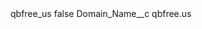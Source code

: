 <?xml version="1.0" encoding="UTF-8"?>
<CustomMetadata xmlns="http://soap.sforce.com/2006/04/metadata" xmlns:xsi="http://www.w3.org/2001/XMLSchema-instance" xmlns:xsd="http://www.w3.org/2001/XMLSchema">
    <label>qbfree_us</label>
    <protected>false</protected>
    <values>
        <field>Domain_Name__c</field>
        <value xsi:type="xsd:string">qbfree.us</value>
    </values>
</CustomMetadata>
